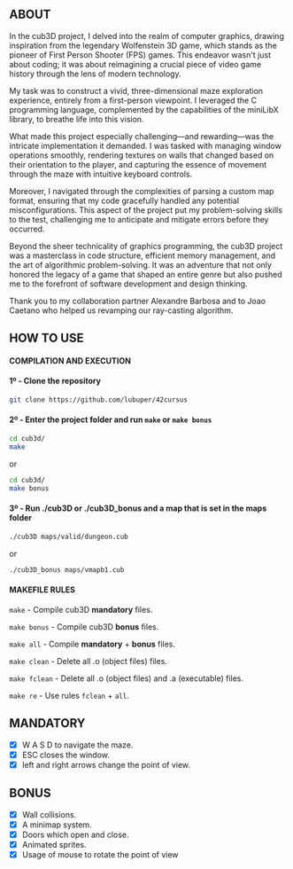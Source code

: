 ## ABOUT
In the cub3D project, I delved into the realm of computer graphics, drawing inspiration from the legendary Wolfenstein 3D game, which stands as the pioneer of First Person Shooter (FPS) games. This endeavor wasn't just about coding; it was about reimagining a crucial piece of video game history through the lens of modern technology.

My task was to construct a vivid, three-dimensional maze exploration experience, entirely from a first-person viewpoint. I leveraged the C programming language, complemented by the capabilities of the miniLibX library, to breathe life into this vision.

What made this project especially challenging—and rewarding—was the intricate implementation it demanded. I was tasked with managing window operations smoothly, rendering textures on walls that changed based on their orientation to the player, and capturing the essence of movement through the maze with intuitive keyboard controls.

Moreover, I navigated through the complexities of parsing a custom map format, ensuring that my code gracefully handled any potential misconfigurations. This aspect of the project put my problem-solving skills to the test, challenging me to anticipate and mitigate errors before they occurred.

Beyond the sheer technicality of graphics programming, the cub3D project was a masterclass in code structure, efficient memory management, and the art of algorithmic problem-solving. It was an adventure that not only honored the legacy of a game that shaped an entire genre but also pushed me to the forefront of software development and design thinking.

Thank you to my collaboration partner Alexandre Barbosa and to Joao Caetano who helped us revamping our ray-casting algorithm.

## HOW TO USE
#### COMPILATION AND EXECUTION
#### 1º - Clone the repository
```bash
git clone https://github.com/lubuper/42cursus
```

#### 2º - Enter the project folder and run `make` or `make bonus`
```bash
cd cub3d/
make
```
or
```bash
cd cub3d/
make bonus
```

#### 3º - Run ./cub3D or ./cub3D_bonus and a map that is set in the maps folder
```bash
./cub3D maps/valid/dungeon.cub
```
or
```bash
./cub3D_bonus maps/vmapb1.cub
```

#### MAKEFILE RULES

`make` - Compile cub3D **mandatory** files.

`make bonus` - Compile cub3D **bonus** files.

`make all` - Compile **mandatory** + **bonus** files.

`make clean` - Delete all .o (object files) files.

`make fclean` - Delete all .o (object files) and .a (executable) files.

`make re` - Use rules `fclean` + `all`.

## MANDATORY
- [x] W A S D to navigate the maze.
- [x] ESC closes the window.
- [x] left and right arrows change the point of view.

## BONUS
- [x] Wall collisions.
- [x] A minimap system.
- [x] Doors which open and close.
- [x] Animated sprites.
- [x] Usage of mouse to rotate the point of view

